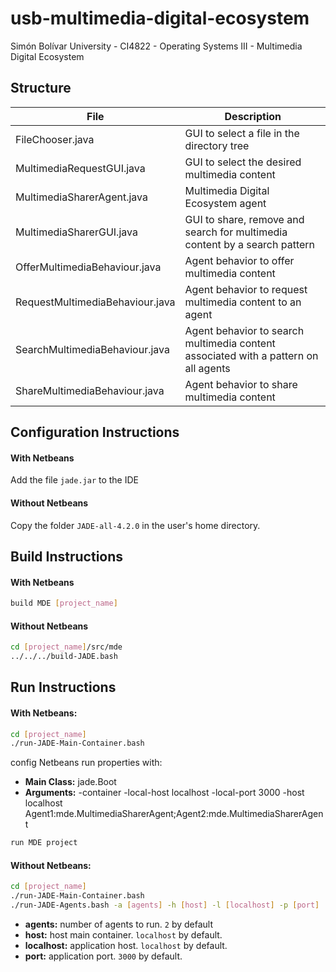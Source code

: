 # usb-multimedia-digital-ecosystem
Simón Bolívar University - CI4822 - Operating Systems III - Multimedia Digital Ecosystem

## Structure

| File                            | Description                                                                         |
|---------------------------------|-------------------------------------------------------------------------------------|
| FileChooser.java                | GUI to select a file in the directory tree                                          |
| MultimediaRequestGUI.java       | GUI to select the desired multimedia content                                        |
| MultimediaSharerAgent.java      | Multimedia Digital Ecosystem agent                                                  |
| MultimediaSharerGUI.java        | GUI to share, remove and search for multimedia content by a search pattern          |
| OfferMultimediaBehaviour.java   | Agent behavior to offer multimedia content                                          |
| RequestMultimediaBehaviour.java | Agent behavior to request multimedia content to an agent                            |
| SearchMultimediaBehaviour.java  | Agent behavior to search multimedia content associated with a pattern on all agents |
| ShareMultimediaBehaviour.java   | Agent behavior to share multimedia content                                          |

## Configuration Instructions

#### With Netbeans

Add the file `jade.jar` to the IDE

#### Without Netbeans

Copy the folder `JADE-all-4.2.0` in the user's home directory.

## Build Instructions

#### With Netbeans

```bash
build MDE [project_name]
```

#### Without Netbeans

```bash
cd [project_name]/src/mde
../../../build-JADE.bash
```

## Run Instructions

#### With Netbeans:

```bash
cd [project_name]
./run-JADE-Main-Container.bash
```

config Netbeans run properties with:
* **Main Class:** jade.Boot
* **Arguments:** -container -local-host localhost -local-port 3000 -host localhost Agent1:mde.MultimediaSharerAgent;Agent2:mde.MultimediaSharerAgent

```bash
run MDE project
```

#### Without Netbeans:

```bash
cd [project_name]
./run-JADE-Main-Container.bash
./run-JADE-Agents.bash -a [agents] -h [host] -l [localhost] -p [port]
```

* **agents:** number of agents to run. `2` by default
* **host:** host main container. `localhost` by default.
* **localhost:** application host. `localhost` by default.
* **port:** application port. `3000` by default.
